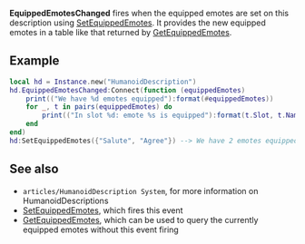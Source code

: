 **EquippedEmotesChanged** fires when the equipped emotes are set on this description using [SetEquippedEmotes](https://developer.roblox.com/en-us/api-reference/function/HumanoidDescription/SetEquippedEmotes). It provides the new equipped emotes in a table like that returned by [GetEquippedEmotes](https://developer.roblox.com/en-us/api-reference/function/HumanoidDescription/GetEquippedEmotes).

Example
-------

```lua
local hd = Instance.new("HumanoidDescription")
hd.EquippedEmotesChanged:Connect(function (equippedEmotes)
    print(("We have %d emotes equipped"):format(#equippedEmotes))
    for _, t in pairs(equippedEmotes) do
        print(("In slot %d: emote %s is equipped"):format(t.Slot, t.Name))
    end
end)
hd:SetEquippedEmotes({"Salute", "Agree"}) --> We have 2 emotes equipped
``` 

See also
--------

*   `articles/HumanoidDescription System`, for more information on HumanoidDescriptions
*   [SetEquippedEmotes](https://developer.roblox.com/en-us/api-reference/function/HumanoidDescription/SetEquippedEmotes), which fires this event
*   [GetEquippedEmotes](https://developer.roblox.com/en-us/api-reference/function/HumanoidDescription/GetEquippedEmotes), which can be used to query the currently equipped emotes without this event firing